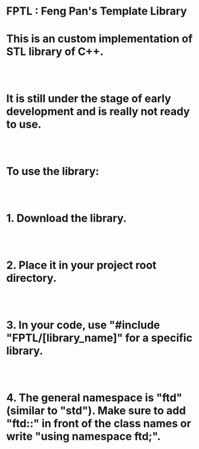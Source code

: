 <h1>FPTL : Feng Pan's Template Library<h1>
<div><p>This is an custom implementation of STL library of C++. </p><br>
<p>It is still under the stage of early development and is <b>really not ready to use.</b></p><br>
<p>To use the library:</p><br>
<p>1. Download the library.</p><br>
<p>2. Place it in your project root directory.</p><br>
<p>3. In your code, use "#include "FPTL/[library_name]" for a specific library.</p><br>
<p>4. The general namespace is "ftd" (similar to "std"). Make sure to add "ftd::" in front of the class names or write "using namespace ftd;".</p><br>
</div>
